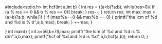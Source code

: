 #include<stdio.h>
int hcf(int a,int b)
{
    int res = ((a<b)?a:b);
    while(res>0){
        if (a % res == 0 && b % res == 0){
            break;
        }
        res--;
    }
    return res;
    int max;
    max = (a>b)?a:b;
    while(1)
    {
    if (max%a==0 && max%b == 0)
    {
    printf("the lcm of %d and %d is % d",a,b,max);
    break;
    }
    ++max;
    }   
    
}
int main()
{
    int a=56,b=78,max;
    printf("the lcm of %d and %d is % d\n",a,b,max);
    printf("hcf of %d and %d is %d",a,b,hcf(a,b));
    return 0;
}
